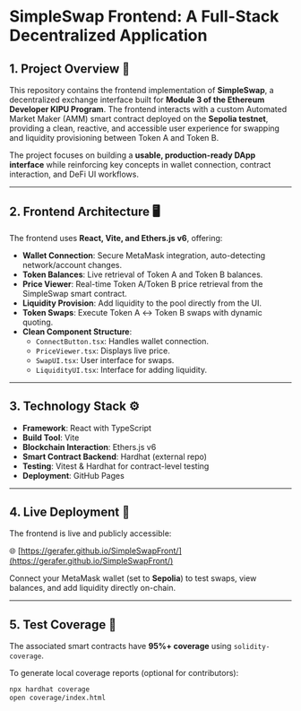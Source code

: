 # SimpleSwap Frontend: A Full-Stack Decentralized Application

## 1. Project Overview 📜

This repository contains the frontend implementation of **SimpleSwap**, a decentralized exchange interface built for **Module 3 of the Ethereum Developer KIPU Program**. The frontend interacts with a custom Automated Market Maker (AMM) smart contract deployed on the **Sepolia testnet**, providing a clean, reactive, and accessible user experience for swapping and liquidity provisioning between Token A and Token B.

The project focuses on building a **usable, production-ready DApp interface** while reinforcing key concepts in wallet connection, contract interaction, and DeFi UI workflows.

---

## 2. Frontend Architecture 🖥️

The frontend uses **React, Vite, and Ethers.js v6**, offering:

- **Wallet Connection**: Secure MetaMask integration, auto-detecting network/account changes.
- **Token Balances**: Live retrieval of Token A and Token B balances.
- **Price Viewer**: Real-time Token A/Token B price retrieval from the SimpleSwap smart contract.
- **Liquidity Provision**: Add liquidity to the pool directly from the UI.
- **Token Swaps**: Execute Token A ↔️ Token B swaps with dynamic quoting.
- **Clean Component Structure**:
  - `ConnectButton.tsx`: Handles wallet connection.
  - `PriceViewer.tsx`: Displays live price.
  - `SwapUI.tsx`: User interface for swaps.
  - `LiquidityUI.tsx`: Interface for adding liquidity.

---

## 3. Technology Stack ⚙️

- **Framework**: React with TypeScript
- **Build Tool**: Vite
- **Blockchain Interaction**: Ethers.js v6
- **Smart Contract Backend**: Hardhat (external repo)
- **Testing**: Vitest & Hardhat for contract-level testing
- **Deployment**: GitHub Pages

---

## 4. Live Deployment 🚀

The frontend is live and publicly accessible:

🌐 [https://gerafer.github.io/SimpleSwapFront/](https://gerafer.github.io/SimpleSwapFront/)

Connect your MetaMask wallet (set to **Sepolia**) to test swaps, view balances, and add liquidity directly on-chain.

---

## 5. Test Coverage 🧪

The associated smart contracts have **95%+ coverage** using `solidity-coverage`.

To generate local coverage reports (optional for contributors):
```bash
npx hardhat coverage
open coverage/index.html

